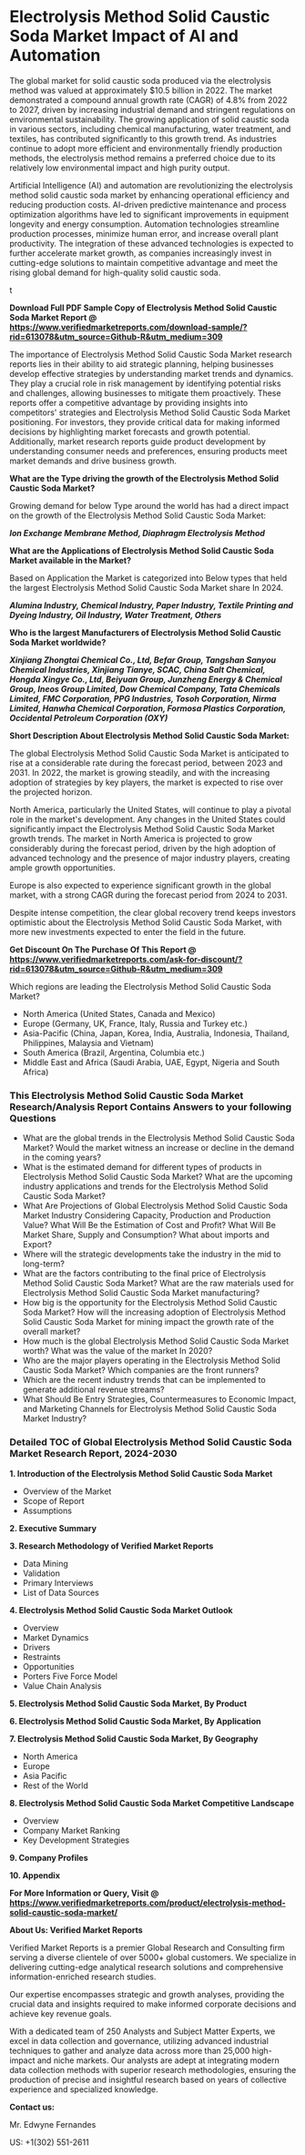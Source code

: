 <meta name="title" content="Global  Electrolysis Method Solid Caustic Soda Market Impact of AI and Automation"><meta name="description" content="  The global market for solid caustic soda produced via the electrolysis method was valued at approximately $10.5 billion in 2022. The market demonstrated a compound a"><meta name="title" content=" Electrolysis Method Solid Caustic Soda Market Size, Share, Scope, Trends, Growth, Opportunities, Analysis, Forecast"> <h1>Electrolysis Method Solid Caustic Soda Market Impact of AI and Automation</h1> <p>The global market for solid caustic soda produced via the electrolysis method was valued at approximately $10.5 billion in 2022. The market demonstrated a compound annual growth rate (CAGR) of 4.8% from 2022 to 2027, driven by increasing industrial demand and stringent regulations on environmental sustainability. The growing application of solid caustic soda in various sectors, including chemical manufacturing, water treatment, and textiles, has contributed significantly to this growth trend. As industries continue to adopt more efficient and environmentally friendly production methods, the electrolysis method remains a preferred choice due to its relatively low environmental impact and high purity output.</p> <p>Artificial Intelligence (AI) and automation are revolutionizing the electrolysis method solid caustic soda market by enhancing operational efficiency and reducing production costs. AI-driven predictive maintenance and process optimization algorithms have led to significant improvements in equipment longevity and energy consumption. Automation technologies streamline production processes, minimize human error, and increase overall plant productivity. The integration of these advanced technologies is expected to further accelerate market growth, as companies increasingly invest in cutting-edge solutions to maintain competitive advantage and meet the rising global demand for high-quality solid caustic soda.</p> t</p><p id="" class=""><strong>Download Full PDF Sample Copy of Electrolysis Method Solid Caustic Soda Market Report @ <a href="https://www.verifiedmarketreports.com/download-sample/?rid=613078&utm_source=Github-R&utm_medium=309" target="_blank">https://www.verifiedmarketreports.com/download-sample/?rid=613078&utm_source=Github-R&utm_medium=309</a></strong></p><p>The importance of&nbsp;Electrolysis Method Solid Caustic Soda Market research reports lies in their ability to aid strategic planning, helping businesses develop effective strategies by understanding market trends and dynamics. They play a crucial role in risk management by identifying potential risks and challenges, allowing businesses to mitigate them proactively. These reports offer a competitive advantage by providing insights into competitors' strategies and Electrolysis Method Solid Caustic Soda Market positioning. For investors, they provide critical data for making informed decisions by highlighting market forecasts and growth potential. Additionally, market research reports guide product development by understanding consumer needs and preferences, ensuring products meet market demands and drive business growth.</p><p><strong>What are the&nbsp;Type driving the growth of the Electrolysis Method Solid Caustic Soda Market?</strong></p><p id="" class="">Growing demand for below Type around the world has had a direct impact on the growth of the Electrolysis Method Solid Caustic Soda Market:</p><em><strong>Ion Exchange Membrane Method, Diaphragm Electrolysis Method</strong></em></p><strong>What are the&nbsp;Applications&nbsp;of Electrolysis Method Solid Caustic Soda Market available in the Market?</strong></p><p id="" class="">Based on Application the Market is categorized into Below types that held the largest Electrolysis Method Solid Caustic Soda Market share In 2024.</p><em><strong>Alumina Industry, Chemical Industry, Paper Industry, Textile Printing and Dyeing Industry, Oil Industry, Water Treatment, Others</strong></em></p><strong>Who is the largest Manufacturers of Electrolysis Method Solid Caustic Soda Market worldwide?</strong></p><p><em><strong>Xinjiang Zhongtai Chemical Co., Ltd, Befar Group, Tangshan Sanyou Chemical Industries, Xinjiang Tianye, SCAC, China Salt Chemical, Hongda Xingye Co., Ltd, Beiyuan Group, Junzheng Energy & Chemical Group, Ineos Group Limited, Dow Chemical Company, Tata Chemicals Limited, FMC Corporation, PPG Industries, Tosoh Corporation, Nirma Limited, Hanwha Chemical Corporation, Formosa Plastics Corporation, Occidental Petroleum Corporation (OXY)</strong></em></p><p id="" class=""><strong>Short Description About Electrolysis Method Solid Caustic Soda Market:</strong></p><p>The global Electrolysis Method Solid Caustic Soda Market is anticipated to rise at a considerable rate during the forecast period, between 2023 and 2031. In 2022, the market is growing steadily, and with the increasing adoption of strategies by key players, the market is expected to rise over the projected horizon.</p><p>North America, particularly the United States, will continue to play a pivotal role in the market's development. Any changes in the United States could significantly impact the Electrolysis Method Solid Caustic Soda Market growth trends. The market in North America is projected to grow considerably during the forecast period, driven by the high adoption of advanced technology and the presence of major industry players, creating ample growth opportunities.</p><p>Europe is also expected to experience significant growth in the global market, with a strong CAGR during the forecast period from 2024 to 2031.</p><p>Despite intense competition, the clear global recovery trend keeps investors optimistic about the Electrolysis Method Solid Caustic Soda Market, with more new investments expected to enter the field in the future.</p><p id="" class=""><strong>Get Discount On The Purchase Of This Report @ <a href="https://www.verifiedmarketreports.com/ask-for-discount/?rid=613078&utm_source=Github-R&utm_medium=309" target="_blank">https://www.verifiedmarketreports.com/ask-for-discount/?rid=613078&utm_source=Github-R&utm_medium=309</a></strong></p>Which regions are leading the Electrolysis Method Solid Caustic Soda Market?</p><ul><li>North America (United States, Canada and Mexico)</li><li>Europe (Germany, UK, France, Italy, Russia and Turkey etc.)</li><li>Asia-Pacific (China, Japan, Korea, India, Australia, Indonesia, Thailand, Philippines, Malaysia and Vietnam)</li><li>South America (Brazil, Argentina, Columbia etc.)</li><li>Middle East and Africa (Saudi Arabia, UAE, Egypt, Nigeria and South Africa)</li></ul><h3 id="" class="">This Electrolysis Method Solid Caustic Soda Market Research/Analysis Report Contains Answers to your following Questions</h3><ul><li>What are the global trends in the Electrolysis Method Solid Caustic Soda Market? Would the market witness an increase or decline in the demand in the coming years?</li><li>What is the estimated demand for different types of products in Electrolysis Method Solid Caustic Soda Market? What are the upcoming industry applications and trends for the Electrolysis Method Solid Caustic Soda Market?</li><li>What Are Projections of Global Electrolysis Method Solid Caustic Soda Market Industry Considering Capacity, Production and Production Value? What Will Be the Estimation of Cost and Profit? What Will Be Market Share, Supply and Consumption? What about imports and Export?</li><li>Where will the strategic developments take the industry in the mid to long-term?</li><li>What are the factors contributing to the final price of Electrolysis Method Solid Caustic Soda Market? What are the raw materials used for Electrolysis Method Solid Caustic Soda Market manufacturing?</li><li>How big is the opportunity for the Electrolysis Method Solid Caustic Soda Market? How will the increasing adoption of Electrolysis Method Solid Caustic Soda Market for mining impact the growth rate of the overall market?</li><li>How much is the global Electrolysis Method Solid Caustic Soda Market worth? What was the value of the market In 2020?</li><li>Who are the major players operating in the Electrolysis Method Solid Caustic Soda Market? Which companies are the front runners?</li><li>Which are the recent industry trends that can be implemented to generate additional revenue streams?</li><li>What Should Be Entry Strategies, Countermeasures to Economic Impact, and Marketing Channels for Electrolysis Method Solid Caustic Soda Market Industry?</li></ul><h3 id="" class="">Detailed TOC of Global Electrolysis Method Solid Caustic Soda Market Research Report, 2024-2030</h3><p id="" class=""><strong>1. Introduction of the Electrolysis Method Solid Caustic Soda Market</strong></p><ul><li>Overview of the Market</li><li>Scope of Report</li><li>Assumptions</li></ul><p id="" class=""><strong>2. Executive Summary</strong></p><p id="" class=""><strong>3. Research Methodology of Verified Market Reports</strong></p><ul><li>Data Mining</li><li>Validation</li><li>Primary Interviews</li><li>List of Data Sources</li></ul><p id="" class=""><strong>4. Electrolysis Method Solid Caustic Soda Market Outlook</strong></p><ul><li>Overview</li><li>Market Dynamics</li><li>Drivers</li><li>Restraints</li><li>Opportunities</li><li>Porters Five Force Model</li><li>Value Chain Analysis</li></ul><p id="" class=""><strong>5. Electrolysis Method Solid Caustic Soda Market, By Product</strong></p><p id="" class=""><strong>6. Electrolysis Method Solid Caustic Soda Market, By Application</strong></p><p id="" class=""><strong>7. Electrolysis Method Solid Caustic Soda Market, By Geography</strong></p><ul><li>North America</li><li>Europe</li><li>Asia Pacific</li><li>Rest of the World</li></ul><p id="" class=""><strong>8. Electrolysis Method Solid Caustic Soda Market Competitive Landscape</strong></p><ul><li>Overview</li><li>Company Market Ranking</li><li>Key Development Strategies</li></ul><p id="" class=""><strong>9. Company Profiles</strong></p><p id="" class=""><strong>10. Appendix</strong></p><p id="" class=""><strong>For More Information or Query, Visit @ <a href="https://www.verifiedmarketreports.com/product/electrolysis-method-solid-caustic-soda-market/" target="_blank">https://www.verifiedmarketreports.com/product/electrolysis-method-solid-caustic-soda-market/</a></strong></p><p id="" class=""><strong>About Us: Verified Market Reports</strong></p><p id="" class="">Verified Market Reports is a premier Global Research and Consulting firm serving a diverse clientele of over 5000+ global customers. We specialize in delivering cutting-edge analytical research solutions and comprehensive information-enriched research studies.</p><p id="" class="">Our expertise encompasses strategic and growth analyses, providing the crucial data and insights required to make informed corporate decisions and achieve key revenue goals.</p><p id="" class="">With a dedicated team of 250 Analysts and Subject Matter Experts, we excel in data collection and governance, utilizing advanced industrial techniques to gather and analyze data across more than 25,000 high-impact and niche markets. Our analysts are adept at integrating modern data collection methods with superior research methodologies, ensuring the production of precise and insightful research based on years of collective experience and specialized knowledge.</p><p id="" class=""><strong>Contact us:</strong></p><p id="" class="">Mr. Edwyne Fernandes</p><p id="" class="">US: +1(302) 551-2611</p>